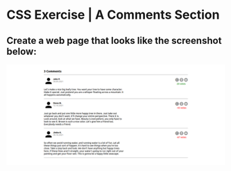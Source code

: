 # CSS Exercise | A Comments Section
## Create a web page that looks like the screenshot below:
![CSS Exercise - Preview](./design/preview.png) 
